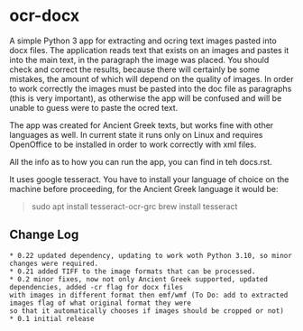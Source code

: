 # ocr-docx

A simple Python 3 app for extracting and ocring text images pasted into docx files.
The application reads text that exists on an images and pastes it into the main text, in the paragraph the image was placed. You
should check and correct the results, because there will certainly be some mistakes, the amount of which will depend on the
quality of images. In order to work correctly the images must be pasted into the doc file as paragraphs (this is
very important), as otherwise the app will be confused and will be unable to guess were to paste the ocred text.

The app was created for Ancient Greek texts, but works fine with other languages as well. In current state
it runs only on Linux and requires OpenOffice to be installed in order to work correctly with xml files.

All the info as to how you can run the app, you can find in teh docs.rst.

It uses google tesseract. You have to install your language of choice on the machine before proceeding, for the Ancient Greek language it would be:
>sudo apt install tesseract-ocr-grc
>brew install tesseract

## Change Log

    * 0.22 updated dependency, updating to work woth Python 3.10, so minor changes were required.
    * 0.21 added TIFF to the image formats that can be processed.
    * 0.2 minor fixes, now not only Ancient Greek supported, updated dependencies, added -cr flag for docx files
    with images in different format then emf/wmf (To Do: add to extracted images flag of what original format they were
    so that it automatically chooses if images should be cropped or not)
    * 0.1 initial release
